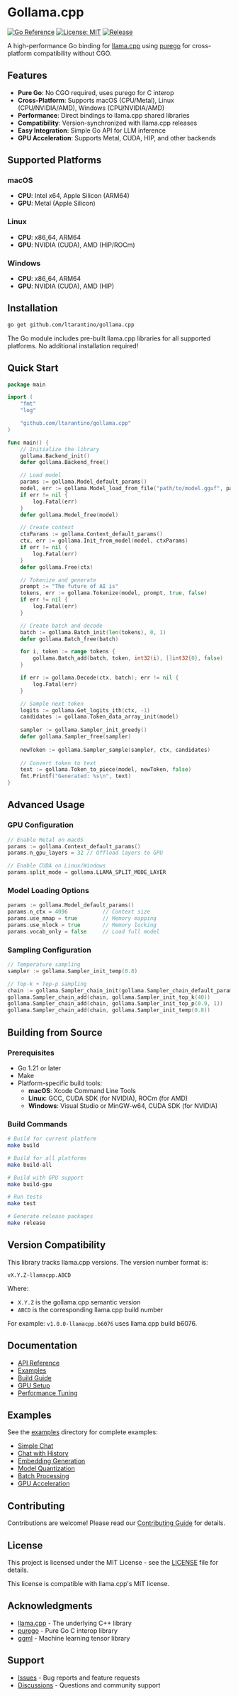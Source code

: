 # Gollama.cpp

[![Go Reference](https://pkg.go.dev/badge/github.com/ltarantino/gollama.cpp.svg)](https://pkg.go.dev/github.com/ltarantino/gollama.cpp)
[![License: MIT](https://img.shields.io/badge/License-MIT-yellow.svg)](https://opensource.org/licenses/MIT)
[![Release](https://img.shields.io/github/v/release/ltarantino/gollama.cpp.svg)](https://github.com/ltarantino/gollama.cpp/releases)

A high-performance Go binding for [llama.cpp](https://github.com/ggml-org/llama.cpp) using [purego](https://github.com/ebitengine/purego) for cross-platform compatibility without CGO.

## Features

- **Pure Go**: No CGO required, uses purego for C interop
- **Cross-Platform**: Supports macOS (CPU/Metal), Linux (CPU/NVIDIA/AMD), Windows (CPU/NVIDIA/AMD)
- **Performance**: Direct bindings to llama.cpp shared libraries
- **Compatibility**: Version-synchronized with llama.cpp releases
- **Easy Integration**: Simple Go API for LLM inference
- **GPU Acceleration**: Supports Metal, CUDA, HIP, and other backends

## Supported Platforms

### macOS
- **CPU**: Intel x64, Apple Silicon (ARM64)
- **GPU**: Metal (Apple Silicon)

### Linux
- **CPU**: x86_64, ARM64
- **GPU**: NVIDIA (CUDA), AMD (HIP/ROCm)

### Windows
- **CPU**: x86_64, ARM64
- **GPU**: NVIDIA (CUDA), AMD (HIP)

## Installation

```bash
go get github.com/ltarantino/gollama.cpp
```

The Go module includes pre-built llama.cpp libraries for all supported platforms. No additional installation required!

## Quick Start

```go
package main

import (
    "fmt"
    "log"

    "github.com/ltarantino/gollama.cpp"
)

func main() {
    // Initialize the library
    gollama.Backend_init()
    defer gollama.Backend_free()

    // Load model
    params := gollama.Model_default_params()
    model, err := gollama.Model_load_from_file("path/to/model.gguf", params)
    if err != nil {
        log.Fatal(err)
    }
    defer gollama.Model_free(model)

    // Create context
    ctxParams := gollama.Context_default_params()
    ctx, err := gollama.Init_from_model(model, ctxParams)
    if err != nil {
        log.Fatal(err)
    }
    defer gollama.Free(ctx)

    // Tokenize and generate
    prompt := "The future of AI is"
    tokens, err := gollama.Tokenize(model, prompt, true, false)
    if err != nil {
        log.Fatal(err)
    }

    // Create batch and decode
    batch := gollama.Batch_init(len(tokens), 0, 1)
    defer gollama.Batch_free(batch)

    for i, token := range tokens {
        gollama.Batch_add(batch, token, int32(i), []int32{0}, false)
    }

    if err := gollama.Decode(ctx, batch); err != nil {
        log.Fatal(err)
    }

    // Sample next token
    logits := gollama.Get_logits_ith(ctx, -1)
    candidates := gollama.Token_data_array_init(model)
    
    sampler := gollama.Sampler_init_greedy()
    defer gollama.Sampler_free(sampler)
    
    newToken := gollama.Sampler_sample(sampler, ctx, candidates)
    
    // Convert token to text
    text := gollama.Token_to_piece(model, newToken, false)
    fmt.Printf("Generated: %s\n", text)
}
```

## Advanced Usage

### GPU Configuration

```go
// Enable Metal on macOS
params := gollama.Context_default_params()
params.n_gpu_layers = 32 // Offload layers to GPU

// Enable CUDA on Linux/Windows
params.split_mode = gollama.LLAMA_SPLIT_MODE_LAYER
```

### Model Loading Options

```go
params := gollama.Model_default_params()
params.n_ctx = 4096           // Context size
params.use_mmap = true        // Memory mapping
params.use_mlock = true       // Memory locking
params.vocab_only = false     // Load full model
```

### Sampling Configuration

```go
// Temperature sampling
sampler := gollama.Sampler_init_temp(0.8)

// Top-k + Top-p sampling
chain := gollama.Sampler_chain_init(gollama.Sampler_chain_default_params())
gollama.Sampler_chain_add(chain, gollama.Sampler_init_top_k(40))
gollama.Sampler_chain_add(chain, gollama.Sampler_init_top_p(0.9, 1))
gollama.Sampler_chain_add(chain, gollama.Sampler_init_temp(0.8))
```

## Building from Source

### Prerequisites

- Go 1.21 or later
- Make
- Platform-specific build tools:
  - **macOS**: Xcode Command Line Tools
  - **Linux**: GCC, CUDA SDK (for NVIDIA), ROCm (for AMD)
  - **Windows**: Visual Studio or MinGW-w64, CUDA SDK (for NVIDIA)

### Build Commands

```bash
# Build for current platform
make build

# Build for all platforms
make build-all

# Build with GPU support
make build-gpu

# Run tests
make test

# Generate release packages
make release
```

## Version Compatibility

This library tracks llama.cpp versions. The version number format is:

```
vX.Y.Z-llamacpp.ABCD
```

Where:
- `X.Y.Z` is the gollama.cpp semantic version
- `ABCD` is the corresponding llama.cpp build number

For example: `v1.0.0-llamacpp.b6076` uses llama.cpp build b6076.

## Documentation

- [API Reference](https://pkg.go.dev/github.com/ltarantino/gollama.cpp)
- [Examples](./examples/)
- [Build Guide](./docs/BUILD.md)
- [GPU Setup](./docs/GPU.md)
- [Performance Tuning](./docs/PERFORMANCE.md)

## Examples

See the [examples](./examples/) directory for complete examples:

- [Simple Chat](./examples/simple-chat/)
- [Chat with History](./examples/chat-history/)
- [Embedding Generation](./examples/embeddings/)
- [Model Quantization](./examples/quantize/)
- [Batch Processing](./examples/batch/)
- [GPU Acceleration](./examples/gpu/)

## Contributing

Contributions are welcome! Please read our [Contributing Guide](./CONTRIBUTING.md) for details.

## License

This project is licensed under the MIT License - see the [LICENSE](LICENSE) file for details.

This license is compatible with llama.cpp's MIT license.

## Acknowledgments

- [llama.cpp](https://github.com/ggml-org/llama.cpp) - The underlying C++ library
- [purego](https://github.com/ebitengine/purego) - Pure Go C interop library
- [ggml](https://github.com/ggml-org/ggml) - Machine learning tensor library

## Support

- [Issues](https://github.com/ltarantino/gollama.cpp/issues) - Bug reports and feature requests
- [Discussions](https://github.com/ltarantino/gollama.cpp/discussions) - Questions and community support

